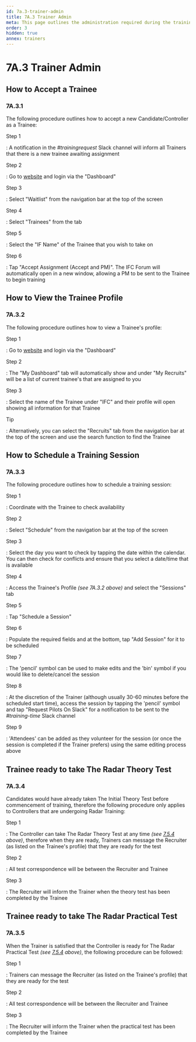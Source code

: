```yaml
---
id: 7a.3-trainer-admin
title: 7A.3 Trainer Admin
meta: This page outlines the administration required during the training process.
order: 3
hidden: true
annex: trainers
---
```




# 7A.3 Trainer Admin



## How to Accept a Trainee 



### 7A.3.1 

The following procedure outlines how to accept a new Candidate/Controller as a Trainee:



Step 1

: A notification in the *#trainingrequest* Slack channel will inform all Trainers that there is a new trainee awaiting assignment



Step 2

: Go to [website](https://if-atc.com) and login via the "Dashboard"



Step 3

: Select "Waitlist" from the navigation bar at the top of the screen



Step 4

: Select "Trainees" from the tab



Step 5

: Select the "IF Name" of the Trainee that you wish to take on



Step 6

: Tap "Accept Assignment (Accept and PM)". The IFC Forum will automatically open in a new window, allowing a PM to be sent to the Trainee to begin training



## How to View the Trainee Profile



### 7A.3.2 

The following procedure outlines how to view a Trainee's profile:



Step 1

: Go to [website](https://if-atc.com) and login via the "Dashboard"



Step 2

: The "My Dashboard" tab will automatically show and under "My Recruits" will be a list of current trainee's that are assigned to you



Step 3

:  Select the name of the Trainee under "IFC" and their profile will open showing all information for that Trainee 



Tip

: Alternatively, you can select the "Recruits" tab from the navigation bar at the top of the screen and use the search function to find the Trainee



## How to Schedule a Training Session



### 7A.3.3

The following procedure outlines how to schedule a training session: 



Step 1

: Coordinate with the Trainee to check availability



Step 2

: Select "Schedule" from the navigation bar at the top of the screen



Step 3

: Select the day you want to check by tapping the date within the calendar. You can then check for conflicts and ensure that you select a date/time that is available



Step 4

: Access the Trainee's Profile *(see 7A.3.2 above)* and select the "Sessions" tab



Step 5

: Tap "Schedule a Session"



Step 6

: Populate the required fields and at the bottom, tap "Add Session" for it to be scheduled



Step 7

: The 'pencil' symbol can be used to make edits and the 'bin' symbol if you would like to delete/cancel the session



Step 8

: At the discretion of the Trainer (although usually 30-60 minutes before the scheduled start time), access the session by tapping the 'pencil' symbol and tap "Request Pilots On Slack" for a notification to be sent to the *#training-time* Slack channel



Step 9

: 'Attendees' can be added as they volunteer for the session (or once the session is completed if the Trainer prefers) using the same editing process above



## Trainee ready to take The Radar Theory Test



### 7A.3.4

Candidates would have already taken The Initial Theory Test before commencement of training, therefore the following procedure only applies to Controllers that are undergoing Radar Training:



Step 1

: The Controller can take The Radar Theory Test at any time *(see [7.5.4](/guide/atc-manual/7.-recruitment-and-training/7.5-radar-theory-and-practical-tests#7.5.4) above)*, therefore when they are ready, Trainers can message the Recruiter (as listed on the Trainee's profile) that they are ready for the test



Step 2

: All test correspondence will be between the Recruiter and Trainee



Step 3

: The Recruiter will inform the Trainer when the theory test has been completed by the Trainee



## Trainee ready to take The Radar Practical Test



### 7A.3.5

When the Trainer is satisfied that the Controller is ready for The Radar Practical Test *(see [7.5.4](/guide/atc-manual/7.-recruitment-and-training/7.5-radar-theory-and-practical-tests#7.5.4) above)*, the following procedure can be followed:



Step 1

: Trainers can message the Recruiter (as listed on the Trainee's profile) that they are ready for the test



Step 2

: All test correspondence will be between the Recruiter and Trainee



Step 3

: The Recruiter will inform the Trainer when the practical test has been completed by the Trainee